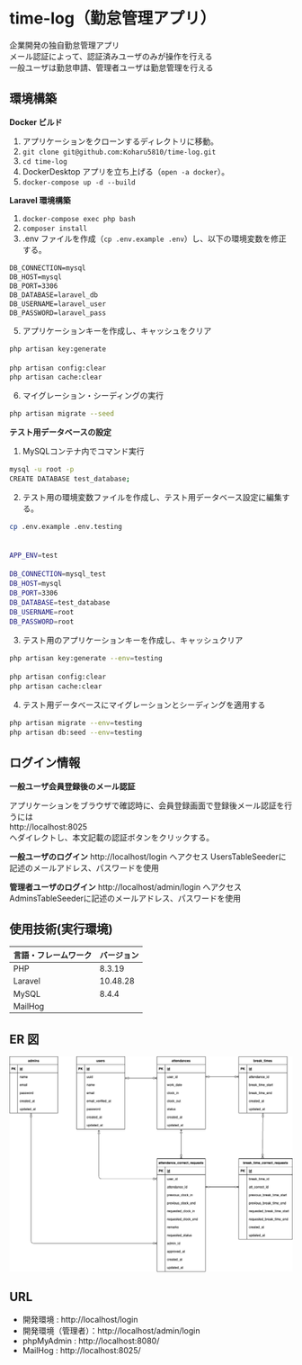 # time-log（勤怠管理アプリ）

企業開発の独自勤怠管理アプリ  
メール認証によって、認証済みユーザのみが操作を行える  
一般ユーザは勤怠申請、管理者ユーザは勤怠管理を行える


## 環境構築

**Docker ビルド**

1. アプリケーションをクローンするディレクトリに移動。
2. `git clone git@github.com:Koharu5810/time-log.git`
3. `cd time-log`
4. DockerDesktop アプリを立ち上げる（`open -a docker`）。
5. `docker-compose up -d --build`

**Laravel 環境構築**

1. `docker-compose exec php bash`
2. `composer install`
3. .env ファイルを作成（`cp .env.example .env`）し、以下の環境変数を修正する。

```text
DB_CONNECTION=mysql
DB_HOST=mysql
DB_PORT=3306
DB_DATABASE=laravel_db
DB_USERNAME=laravel_user
DB_PASSWORD=laravel_pass
```

5. アプリケーションキーを作成し、キャッシュをクリア

```bash
php artisan key:generate

php artisan config:clear
php artisan cache:clear
```

6. マイグレーション・シーディングの実行

```bash
php artisan migrate --seed
```


**テスト用データベースの設定**

1. MySQLコンテナ内でコマンド実行

``` bash
mysql -u root -p
CREATE DATABASE test_database;
```

2. テスト用の環境変数ファイルを作成し、テスト用データベース設定に編集する。

``` bash
cp .env.example .env.testing


APP_ENV=test

DB_CONNECTION=mysql_test
DB_HOST=mysql
DB_PORT=3306
DB_DATABASE=test_database
DB_USERNAME=root
DB_PASSWORD=root
```

3. テスト用のアプリケーションキーを作成し、キャッシュクリア

``` bash
php artisan key:generate --env=testing

php artisan config:clear
php artisan cache:clear
```

4. テスト用データベースにマイグレーションとシーディングを適用する

``` bash
php artisan migrate --env=testing
php artisan db:seed --env=testing
```


## ログイン情報
**一般ユーザ会員登録後のメール認証**

アプリケーションをブラウザで確認時に、会員登録画面で登録後メール認証を行うには  
http://localhost:8025  
へダイレクトし、本文記載の認証ボタンをクリックする。

**一般ユーザのログイン**
http://localhost/login へアクセス
UsersTableSeederに記述のメールアドレス、パスワードを使用

**管理者ユーザのログイン**
http://localhost/admin/login へアクセス
AdminsTableSeederに記述のメールアドレス、パスワードを使用


## 使用技術(実行環境)

| 言語・フレームワーク | バージョン |
| :------------------- | :--------- |
| PHP                  | 8.3.19     |
| Laravel              | 10.48.28   |
| MySQL                | 8.4.4      |
| MailHog              |            |

## ER 図

![alt](erd.png)

## URL

- 開発環境 : http://localhost/login
- 開発環境（管理者）：http://localhost/admin/login
- phpMyAdmin : http://localhost:8080/
- MailHog : http://localhost:8025/
